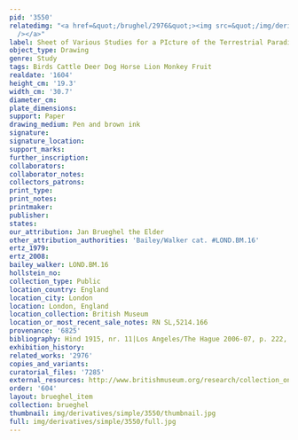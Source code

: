```yaml
---
pid: '3550'
relatedimg: "<a href=&quot;/brughel/2976&quot;><img src=&quot;/img/derivatives/simple/2976/thumbnail.jpg&quot;
  /></a>"
label: Sheet of Various Studies for a PIcture of the Terrestrial Paradise
object_type: Drawing
genre: Study
tags: Birds Cattle Deer Dog Horse Lion Monkey Fruit
realdate: '1604'
height_cm: '19.3'
width_cm: '30.7'
diameter_cm: 
plate_dimensions: 
support: Paper
drawing_medium: Pen and brown ink
signature: 
signature_location: 
support_marks: 
further_inscription: 
collaborators: 
collaborator_notes: 
collectors_patrons: 
print_type: 
print_notes: 
printmaker: 
publisher: 
states: 
our_attribution: Jan Brueghel the Elder
other_attribution_authorities: 'Bailey/Walker cat. #LOND.BM.16'
ertz_1979: 
ertz_2008: 
bailey_walker: LOND.BM.16
hollstein_no: 
collection_type: Public
location_country: England
location_city: London
location: London, England
location_collection: British Museum
location_or_most_recent_sale_notes: RN SL,5214.166
provenance: '6825'
bibliography: Hind 1915, nr. 11|Los Angeles/The Hague 2006-07, p. 222, fig. 114
exhibition_history: 
related_works: '2976'
copies_and_variants: 
curatorial_files: '7285'
external_resources: http://www.britishmuseum.org/research/collection_online/collection_object_details.aspx?objectId=712247&partId=1&searchText=SL%2C5214.166&view=list&page=1
order: '604'
layout: brueghel_item
collection: brueghel
thumbnail: img/derivatives/simple/3550/thumbnail.jpg
full: img/derivatives/simple/3550/full.jpg
---
```

